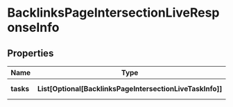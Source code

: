 # BacklinksPageIntersectionLiveResponseInfo


## Properties

| Name | Type | Description | Notes |
|------------ | ------------- | ------------- | -------------|
**tasks** | **List[Optional[BacklinksPageIntersectionLiveTaskInfo]]** | array of tasks |[optional]|